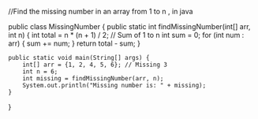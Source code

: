//Find the missing number in an array from 1 to n , in java

public class MissingNumber {
    public static int findMissingNumber(int[] arr, int n) {
        int total = n * (n + 1) / 2; // Sum of 1 to n
        int sum = 0;
        for (int num : arr) {
            sum += num;
        }
        return total - sum;
    }

    public static void main(String[] args) {
        int[] arr = {1, 2, 4, 5, 6}; // Missing 3
        int n = 6;
        int missing = findMissingNumber(arr, n);
        System.out.println("Missing number is: " + missing);
    }
}

